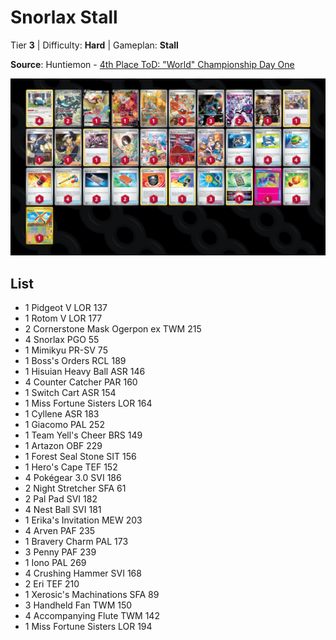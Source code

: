 # Snorlax Stall

Tier **3** | Difficulty: **Hard** | Gameplan: **Stall**

**Source**: Huntiemon - [4th Place ToD: "World" Championship Day One](https://play.limitlesstcg.com/tournament/tod-worlds-1/player/huntiemon/decklist)

![decklist](../../!Images/Standard/12BRS-SFA/Snorlax%20Stall.png)

## List
* 1 Pidgeot V LOR 137
* 1 Rotom V LOR 177
* 2 Cornerstone Mask Ogerpon ex TWM 215
* 4 Snorlax PGO 55
* 1 Mimikyu PR-SV 75
* 1 Boss's Orders RCL 189
* 1 Hisuian Heavy Ball ASR 146
* 4 Counter Catcher PAR 160
* 1 Switch Cart ASR 154
* 1 Miss Fortune Sisters LOR 164
* 1 Cyllene ASR 183
* 1 Giacomo PAL 252
* 1 Team Yell's Cheer BRS 149
* 1 Artazon OBF 229
* 1 Forest Seal Stone SIT 156
* 1 Hero's Cape TEF 152
* 4 Pokégear 3.0 SVI 186
* 2 Night Stretcher SFA 61
* 2 Pal Pad SVI 182
* 4 Nest Ball SVI 181
* 1 Erika's Invitation MEW 203
* 4 Arven PAF 235
* 1 Bravery Charm PAL 173
* 3 Penny PAF 239
* 1 Iono PAL 269
* 4 Crushing Hammer SVI 168
* 2 Eri TEF 210
* 1 Xerosic's Machinations SFA 89
* 3 Handheld Fan TWM 150
* 4 Accompanying Flute TWM 142
* 1 Miss Fortune Sisters LOR 194

